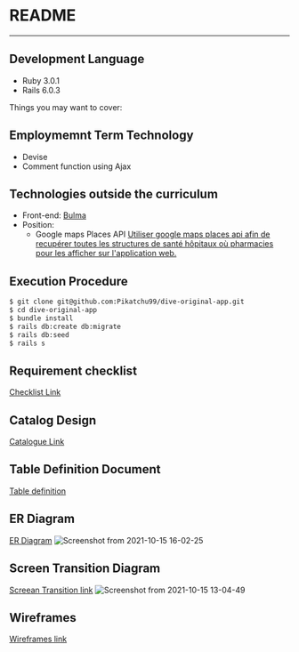 # README
---
## Development Language
* Ruby 3.0.1
* Rails 6.0.3

Things you may want to cover:
## Employmemnt Term Technology
   * Devise
   * Comment function using Ajax
## Technologies outside the curriculum
   * Front-end: [Bulma](https://bulma.io/)
   * Position: 
      - Google maps Places API
      [Utiliser google maps places api afin de recupérer toutes les structures de santé hôpitaux où pharmacies pour les afficher sur l'application web.](https://developers.google.com/maps)
## Execution Procedure
   ```bash
   $ git clone git@github.com:Pikatchu99/dive-original-app.git
   $ cd dive-original-app
   $ bundle install
   $ rails db:create db:migrate
   $ rails db:seed
   $ rails s
   ```

## Requirement checklist 
   [Checklist Link](https://docs.google.com/spreadsheets/d/1GB09E4Prj8w-HuESPIs9a3rmYmLpjRY0r-beCkdOAXE/edit?usp=sharing)
## Catalog Design
   [Catalogue Link](https://docs.google.com/spreadsheets/d/1p6rPs0txRTYBCzhr17I-ZQwSDyBXH780LG7bFHJz9R0/edit?usp=sharing)
## Table Definition Document
   [Table definition](https://docs.google.com/spreadsheets/d/1C-l-oNJtN5sR_UJ8HKg4VeV2jh541hJHY7SrH45covs/edit?usp=sharing)
## ER Diagram
   [ER Diagram](https://cacoo.com/diagrams/ZtXaoVWx95sYMR6G/7E206)
![Screenshot from 2021-10-15 16-02-25](https://user-images.githubusercontent.com/72025145/137509381-8eec02e8-a9c8-4a83-9c04-24f4499cd4f6.png)
## Screen Transition Diagram
[Screean Transition link](https://cacoo.com/diagrams/ZtXaoVWx95sYMR6G/C4F5D)
![Screenshot from 2021-10-15 13-04-49](https://user-images.githubusercontent.com/72025145/137485069-fb1c7906-566f-40b6-89e4-cc51b5da28eb.png)

## Wireframes
   [Wireframes link](https://cacoo.com/diagrams/ZtXaoVWx95sYMR6G/1640D)
